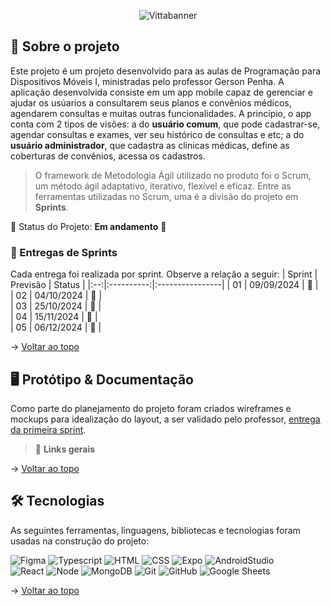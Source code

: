<div align="center">
  
![Vittabanner](https://github.com/user-attachments/assets/c6d4c9f2-0351-4fa8-9045-0e4562bf4213)


</div>

<span id="sobre">

## :bookmark_tabs: Sobre o projeto
Este projeto é um projeto desenvolvido para as aulas de Programação para Dispositivos Móveis I, ministradas pelo professor Gerson Penha. A aplicação desenvolvida consiste em um app mobile capaz de gerenciar e ajudar os usúarios a consultarem seus planos e convênios médicos, agendarem consultas e muitas outras funcionalidades. A princípio, o app conta com 2 tipos de visões: a do **usuário comum**, que pode cadastrar-se, agendar consultas e exames, ver seu histórico de consultas e etc; a do **usuário administrador**, que cadastra as clinicas médicas, define as coberturas de convênios, acessa os cadastros.

> O framework de Metodologia Ágil utilizado no produto foi o Scrum, um método ágil adaptativo, iterativo, flexível e eficaz. Entre as ferramentas utilizadas no Scrum, uma é a divisão do projeto em **Sprints**. 

:pushpin: Status do Projeto: **Em andamento** :construction:

### 🏁 Entregas de Sprints
Cada entrega foi realizada por sprint. Observe a relação a seguir:
| Sprint | Previsão | Status | 
|:--:|:----------:|:----------------|
| 01 | 09/09/2024 | :construction:    |  
| 02 | 04/10/2024 | :construction:    |  
| 03 | 25/10/2024 | :construction:    |  
| 04 | 15/11/2024 | :construction:    |  
| 05 | 06/12/2024 | :construction:    |  

    
→ [Voltar ao topo](#topo)

<span id="backlogs">


<span id="prototipo">

## :desktop_computer: Protótipo & Documentação
Como parte do planejamento do projeto foram criados wireframes e mockups para idealização do layout, a ser validado pelo professor, [entrega da primeira sprint](https://www.figma.com/design/utazyOb2q3Dm3FeykbNEHf/Vitta?node-id=410-5101&node-type=CANVAS&t=LTEpoT5jkllB1V04-0).
    
    
> 🔗 **Links gerais** <br>


→ [Voltar ao topo](#topo)

<span id="tecnologias">

## 🛠️ Tecnologias

As seguintes ferramentas, linguagens, bibliotecas e tecnologias foram usadas na construção do projeto:

<img src="https://img.shields.io/badge/Figma-CED4DA?style=for-the-badge&logo=figma&logoColor=DC143C" alt="Figma" /> 
<img src="https://img.shields.io/badge/TypeScript-CED4DA?style=for-the-badge&logo=typescript&logoColor=007ACC" alt="Typescript" />
<img src="https://img.shields.io/badge/HTML5-CED4DA?style=for-the-badge&logo=html5&logoColor=E34F26" alt="HTML" /> 
<img src="https://img.shields.io/badge/CSS3-CED4DA?style=for-the-badge&logo=css3&logoColor=1572B6" alt="CSS" /> 	
<img src="https://img.shields.io/badge/Expo-CED4DA?style=for-the-badge&logo=expo&logoColor=0D1117" alt="Expo" /> 	
<img src="https://img.shields.io/badge/Android Studio-CED4DA?style=for-the-badge&logo=androidStudio&logoColor=1572B6" alt="AndroidStudio" /> 	<br/>
<img src="https://img.shields.io/badge/React-CED4DA?style=for-the-badge&logo=react&logoColor=blue" alt="React" /> 
<img src="https://img.shields.io/badge/Node.js-CED4DA?style=for-the-badge&logo=nodedotjs&logoColor=339933" alt="Node" />  
<img src="https://img.shields.io/badge/MongoDB-CED4DA?style=for-the-badge&logo=mongodb&logoColor=4EA94B" alt="MongoDB" />
<img src="https://img.shields.io/badge/VS_Code-CED4DA?style=for-the-badge&logo=git&logoColor=DC143C" alt="Git" /> 
<img src="https://img.shields.io/badge/GitHub-CED4DA?style=for-the-badge&logo=github&logoColor=20232A" alt="GitHub" /> 
<img src="https://img.shields.io/badge/Google%20Sheets-CED4DA?style=for-the-badge&logo=google-sheets&logoColor=34A853" alt="Google Sheets" /> 


→ [Voltar ao topo](#topo)
